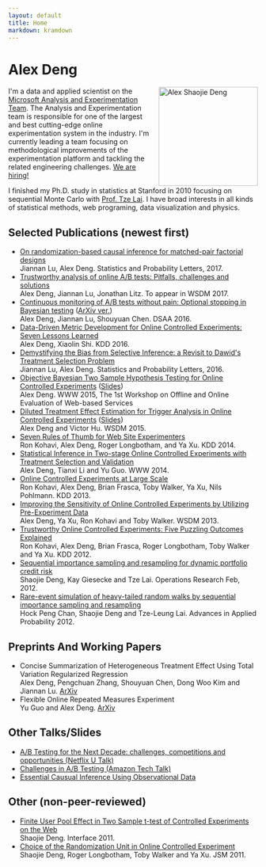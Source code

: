 ```yaml
---
layout: default
title: Home
markdown: kramdown
---
```



<h1>Alex Deng</h1>

<div style="float: right;padding-left:15px;">
  <img src="{{ site.baseurl }}public/profile2_mono_sq.jpg" alt="Alex Shaojie Deng" title="Alex Deng" width="200px"/>
</div>

I'm a data and applied scientist on the [Microsoft Analysis and Experimentation Team](http://www.exp-platform.com). The Analysis and Experimentation team is responsible for one of the largest and best cutting-edge online experimentation system in the industry. I'm currently leading a team focusing on methodological improvements of the experimentation platform and tackling the related engineering challenges. [We are hiring!](http://www.exp-platform.com/Pages/hiring.aspx)

I finished my Ph.D. study in statistics at Stanford in 2010 focusing on sequential Monte Carlo with [Prof. Tze Lai](https://statistics.stanford.edu/people/tze-leung-lai). I have broad interests in all kinds of statistical methods, web programing, data visualization and physics. 


## Selected Publications (newest first)
-   [On randomization-based causal inference for matched-pair
factorial designs]({{site.baseurl}}public/files/STAPRO_7848_final.pdf)  
Jiannan Lu, Alex Deng. Statistics and Probability Letters, 2017. 
-   [Trustworthy analysis of online A/B tests: Pitfalls, challenges and solutions]({{site.baseurl}}public/files/wsdm2017-rup.pdf)  
    Alex Deng, Jiannan Lu, Jonathan Litz. To appear in WSDM 2017. 
-   [Continuous monitoring of A/B tests without pain: Optional stopping in Bayesian testing]({{site.baseurl}}public/files/continuousMonitoring.pdf)  ([ArXiv ver.](http://arxiv.org/abs/1602.05549))    
    Alex Deng, Jiannan Lu, Shouyuan Chen. DSAA 2016.
-   [Data-Driven Metric Development for Online Controlled Experiments: Seven Lessons Learned](http://www.kdd.org/kdd2016/papers/files/adf0853-dengA.pdf)  
    Alex Deng, Xiaolin Shi. KDD 2016.
-   [Demystifying the Bias from Selective Inference: a Revisit to Dawid's Treatment Selection Problem]({{site.baseurl}}public/files/LuDeng2016SPL_final.pdf)  
    Jiannan Lu, Alex Deng. Statistics and Probability Letters, 2016.
-   [Objective Bayesian Two Sample Hypothesis Testing for Online Controlled Experiments]({{site.baseurl}}public/files/BayesianAB.pdf) ([Slides]({{site.baseurl}}public/files/OBA.pdf))      
    Alex Deng. WWW 2015, The 1st Workshop on Offline and Online Evaluation of Web-based Services
-   [Diluted Treatment Effect Estimation for Trigger Analysis in Online Controlled Experiments]({{site.baseurl}}public/files/wsdm2015-dilution.pdf) ([Slides]({{site.baseurl}}public/files/WSDM2015DilutionTalk.pdf))  
    Alex Deng and Victor Hu. WSDM 2015.  
-   [Seven Rules of Thumb for Web Site Experimenters](http://www.exp-platform.com/Pages/SevenRulesofThumbforWebSiteExperimenters.aspx)    
    Ron Kohavi, Alex Deng, Roger Longbotham, and Ya Xu. KDD 2014.
-   [Statistical Inference in Two-stage Online Controlled Experiments with Treatment Selection and Validation](http://www.exp-platform.com/Documents/p609-deng.pdf)  
    Alex Deng, Tianxi Li and Yu Guo. WWW 2014.
-   [Online Controlled Experiments at Large Scale](http://www.exp-platform.com/Pages/ControlledExperimentsAtLargeScale.aspx)  
    Ron Kohavi, Alex Deng, Brian Frasca, Toby Walker, Ya Xu, Nils Pohlmann. KDD 2013.
-   [Improving the Sensitivity of Online Controlled Experiments by Utilizing Pre-Experiment Data](http://www.exp-platform.com/Pages/CUPED.aspx)  
    Alex Deng, Ya Xu, Ron Kohavi and Toby Walker. WSDM 2013.
-   [Trustworthy Online Controlled Experiments: Five Puzzling Outcomes Explained](http://www.exp-platform.com/Pages/PuzzlingOutcomesExplained.aspx)  
    Ron Kohavi, Alex Deng, Brian Frasca, Roger Longbotham, Toby Walker and Ya Xu. KDD 2012.
-   [Sequential importance sampling and resampling for dynamic portfolio credit risk](http://statweb.stanford.edu/~ckirby/lai/pubs/2011_SequentialImportance.pdf)  
    Shaojie Deng, Kay Giesecke and Tze Lai. Operations Research Feb, 2012.
-   [Rare-event simulation of heavy-tailed random walks by sequential importance sampling and resampling](http://statweb.stanford.edu/~ckirby/lai/pubs/2012_Rare-EventSimulation.pdf)  
    Hock Peng Chan, Shaojie Deng and Tze-Leung Lai. Advances in Applied Probability 2012.


## Preprints And Working Papers
-   Concise Summarization of Heterogeneous Treatment Effect Using Total Variation Regularized Regression    
    Alex Deng, Pengchuan Zhang, Shouyuan Chen, Dong Woo Kim and Jiannan Lu. [ArXiv](https://arxiv.org/abs/1610.03917)
-   Flexible Online Repeated Measures Experiment  
    Yu Guo and Alex Deng. [ArXiv](http://arxiv.org/abs/1501.00450)

## Other Talks/Slides 
-   [A/B Testing for the Next Decade: challenges, competitions and opportunities (Netflix U Talk)]({{site.baseurl}}public/files/NetflixUTalk.pdf)
-   [Challenges in A/B Testing (Amazon Tech Talk)]({{site.baseurl}}public/files/Amazon%20Tech%20Talk.pdf)
-   [Essential Causual Inference Using Observational Data](http://rpubs.com/alexdeng/EssentialDnA)


## Other (non-peer-reviewed) 
-   [Finite User Pool Effect in Two Sample t-test of Controlled Experiments on the Web]({{site.baseurl}}public/files/interface2011-deng.pdf)    
    Shaojie Deng. Interface 2011.
-   [Choice of the Randomization Unit in Online Controlled Experiment]({{site.baseurl}}public/files/jsm2011-deng.pdf)  
    Shaojie Deng, Roger Longbotham, Toby Walker and Ya Xu. JSM 2011.




<!-- <div class="posts">
  {% for post in paginator.posts %}
  <div class="post">
    <h1 class="post-title">
      <a href="{{ post.url }}">
        {{ post.title }}
      </a>
    </h1>

    <span class="post-date">{{ post.date | date_to_string }}</span>

    {{ post.content }}
  </div>
  {% endfor %}
</div> -->

<!-- <div class="pagination">
  {% if paginator.next_page %}
    <a class="pagination-item older" href="{{ site.baseurl }}page{{paginator.next_page}}">Older</a>
  {% else %}
    <span class="pagination-item older">Older</span>
  {% endif %}
  {% if paginator.previous_page %}
    {% if paginator.page == 2 %}
      <a class="pagination-item newer" href="{{ site.baseurl }}">Newer</a>
    {% else %}
      <a class="pagination-item newer" href="{{ site.baseurl }}page{{paginator.previous_page}}">Newer</a>
    {% endif %}
  {% else %}
    <span class="pagination-item newer">Newer</span>
  {% endif %}
</div> -->

